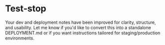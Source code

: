 # Test-stop
Your dev and deployment notes have been improved for clarity, structure, and usability. Let me know if you'd like to convert this into a standalone DEPLOYMENT.md or if you want instructions tailored for staging/production environments.
